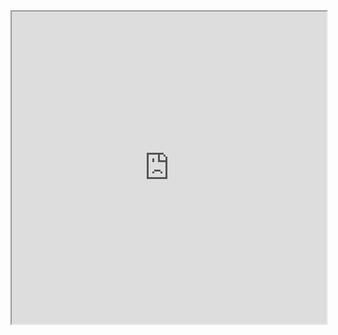 <!DOCTYPE html>
<html>
  <head>
    <meta http-equiv="Content-Type" content="text/html; charset=utf-8"/>
    <title>Nome da Página</title>
  </head>
  <body>
    <iframe src="https://569jjdgjkw.neocities.org/" width="100%" height="500"></iframe>
  </body>
</html>
